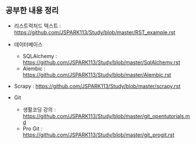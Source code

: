 ## 공부한 내용 정리

- 리스트럭처드 텍스트 : https://github.com/JSPARK113/Study/blob/master/RST_example.rst

- 데이터베이스
  - SQLAlchemy : https://github.com/JSPARK113/Study/blob/master/SqlAlchemy.rst
  - Alembic : https://github.com/JSPARK113/Study/blob/master/Alembic.rst

- Scrapy : https://github.com/JSPARK113/Study/blob/master/scrapy.rst

- Git
  - 생활코딩 강의 : https://github.com/JSPARK113/Study/blob/master/git_opentutorials.md
  - Pro Git : https://github.com/JSPARK113/Study/blob/master/git_progit.rst
